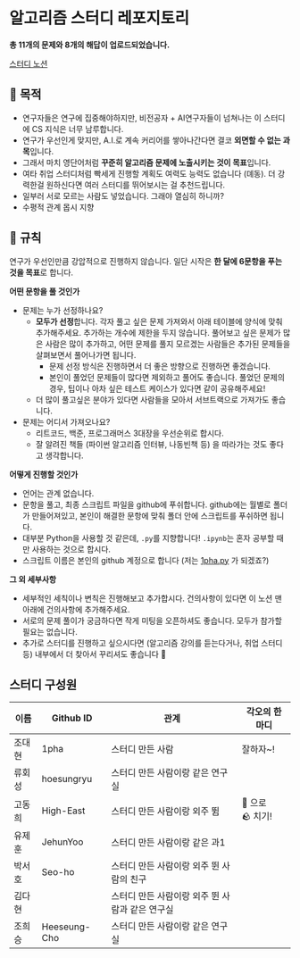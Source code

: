 # 알고리즘 스터디 레포지토리

**총 11개의 문제와 8개의 해답이 업로드되었습니다.**

[스터디 노션](https://carnation-dimple-94f.notion.site/Python-Algorithm-Study-704dc9b5686644d0b9088c61ac621b46)

## 🎁 목적
- 연구자들은 연구에 집중해야하지만, 비전공자 + AI연구자들이 넘쳐나는 이 스터디에 CS 지식은 너무 남루합니다.
- 연구가 우선인게 맞지만, A.I.로 계속 커리어를 쌓아나간다면 결코 **외면할 수 없는 과목**입니다.
- 그래서 마치 영단어처럼 **꾸준히 알고리즘 문제에 노출시키는 것이 목표**입니다.
- 여타 취업 스터디처럼 빡세게 진행할 계획도 여력도 능력도 없습니다 (뎨동). 더 강력한걸 원하신다면 여러 스터디를 뛰어보시는 걸 추천드립니다.
- 일부러 서로 모르는 사람도 넣었습니다. 그래야 열심히 하니까?
- 수평적 관계 몹시 지향

## 💎 규칙
연구가 우선인만큼 강압적으로 진행하지 않습니다. 일단 시작은 **한 달에 6문항을 푸는 것을 목표**로 합니다.

**어떤 문항을 풀 것인가**

- 문제는 누가 선정하나요?
    - **모두가 선정**합니다. 각자 풀고 싶은 문제 가져와서 아래 테이블에 양식에 맞춰 추가해주세요. 추가하는 개수에 제한을 두지 않습니다. 풀어보고 싶은 문제가 많은 사람은 많이 추가하고, 어떤 문제를 풀지 모르겠는 사람들은 추가된 문제들을 살펴보면서 풀어나가면 됩니다.
        - 문제 선정 방식은 진행하면서 더 좋은 방향으로 진행하면 좋겠습니다.
        - 본인이 풀었던 문제들이 많다면 제외하고 풀어도 좋습니다. 풀었던 문제의 경우, 팁이나 아차 싶은 테스트 케이스가 있다면 같이 공유해주세요!
    - 더 많이 풀고싶은 분야가 있다면 사람들을 모아서 서브트랙으로 가져가도 좋습니다.
- 문제는 어디서 가져오나요?
    - 리트코드, 백준, 프로그래머스 3대장을 우선순위로 합시다.
    - 잘 알려진 책들 (파이썬 알고리즘 인터뷰, 나동빈책 등) 을 따라가는 것도 좋다고 생각합니다.

**어떻게 진행할 것인가**

- 언어는 관계 없습니다.
- 문항을 풀고, 최종 스크립트 파일을 github에 푸쉬합니다. github에는 월별로 폴더가 만들어져있고, 본인이 해결한 문항에 맞춰 폴더 안에 스크립트를 푸쉬하면 됩니다.
- 대부분 Python을 사용할 것 같은데, `.py`를 지향합니다! `.ipynb`는 혼자 공부할 때만 사용하는 것으로 합시다.
- 스크립트 이름은 본인의 github 계정으로 합니다 (저는 [1pha.py](http://1pha.py) 가 되겠죠?)

**그 외 세부사항**

- 세부적인 세칙이나 변칙은 진행해보고 추가합시다. 건의사항이 있다면 이 노션 맨 아래에 건의사항에 추가해주세요.
- 서로의 문제 풀이가 궁금하다면 작게 미팅을 오픈하셔도 좋습니다. 모두가 참가할 필요는 없습니다.
- 추가로 스터디를 진행하고 싶으시다면 (알고리즘 강의를 듣는다거나, 취업 스터디 등) 내부에서 더 찾아서 꾸리셔도 좋습니다 🙂

## 스터디 구성원
| 이름 | Github ID | 관계 | 각오의 한 마디 |
| --- | --- | --- | --- |
| 조대현 | 1pha | 스터디 만든 사람 | 잘하자~! |
| 류회성 | hoesungryu | 스터디 만든 사람이랑 같은 연구실 |  |
| 고동희 | High-East | 스터디 만든 사람이랑 외주 뜀 | 🥚 으로 🪨 치기! |
| 유제훈 | JehunYoo | 스터디 만든 사람이랑 같은 과1 |  |
| 박서호 | Seo-ho | 스터디 만든 사람이랑 외주 뛴 사람의 친구 |  |
| 김다현 |  | 스터디 만든 사람이랑 외주 뛴 사람과 같은 연구실 |  |
| 조희승 | Heeseung-Cho | 스터디 만든 사람이랑 같은 연구실 |  |
